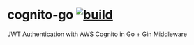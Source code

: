 # cognito-go [![build](https://travis-ci.com/hiepd/cognito-go.svg?branch=master)](https://travis-ci.com/github/hiepd/cognito-go)
JWT Authentication with AWS Cognito in Go + Gin Middleware
